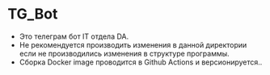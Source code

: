 # TG_Bot
 - Это телеграм бот IT отдела DA.
 - Не рекомендуется производить изменения в данной директории если не производились изменения в структуре программы.
 - Сборка Docker image проводится в Github Actions и версионируется..